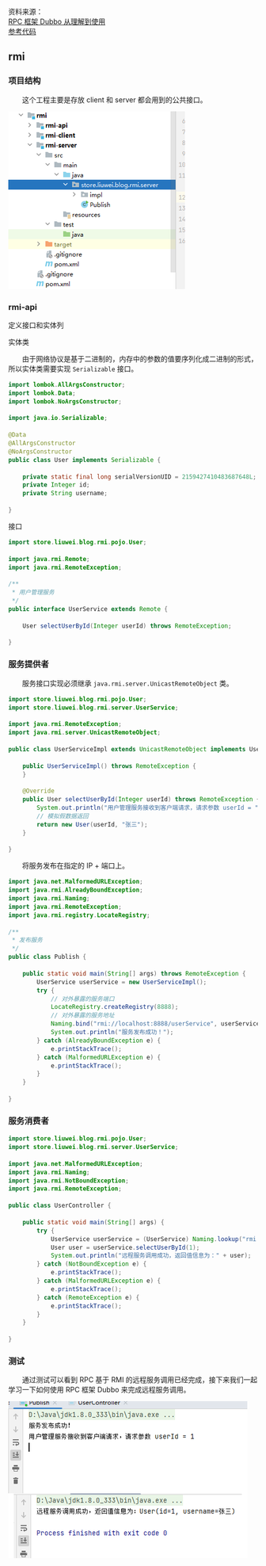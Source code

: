 资料来源：<br/>
[RPC 框架 Dubbo 从理解到使用](https://mrhelloworld.com/dubbo/#%E6%8A%80%E6%9C%AF%E6%9E%B6%E6%9E%84%E6%BC%94%E5%8F%98)<br/>
[参考代码](https://gitee.com/L10052108/store/tree/master/rmi)

## rmi

### 项目结构

　　这个工程主要是存放 client 和 server 都会用到的公共接口。

![image-20230811171159365](img/image-20230811171159365.png)

### rmi-api

定义接口和实体列

实体类

　　由于网络协议是基于二进制的，内存中的参数的值要序列化成二进制的形式，所以实体类需要实现 `Serializable` 接口。

```java
import lombok.AllArgsConstructor;
import lombok.Data;
import lombok.NoArgsConstructor;

import java.io.Serializable;

@Data
@AllArgsConstructor
@NoArgsConstructor
public class User implements Serializable {

    private static final long serialVersionUID = 2159427410483687648L;
    private Integer id;
    private String username;

}
```

接口

```java
import store.liuwei.blog.rmi.pojo.User;

import java.rmi.Remote;
import java.rmi.RemoteException;

/**
 * 用户管理服务
 */
public interface UserService extends Remote {

    User selectUserById(Integer userId) throws RemoteException;

}
```

### 服务提供者

　　服务接口实现必须继承 `java.rmi.server.UnicastRemoteObject` 类。

```java
import store.liuwei.blog.rmi.pojo.User;
import store.liuwei.blog.rmi.server.UserService;

import java.rmi.RemoteException;
import java.rmi.server.UnicastRemoteObject;

public class UserServiceImpl extends UnicastRemoteObject implements UserService {

    public UserServiceImpl() throws RemoteException {
    }

    @Override
    public User selectUserById(Integer userId) throws RemoteException {
        System.out.println("用户管理服务接收到客户端请求，请求参数 userId = " + userId);
        // 模拟假数据返回
        return new User(userId, "张三");
    }

}
```

　　将服务发布在指定的 IP + 端口上。

```java
import java.net.MalformedURLException;
import java.rmi.AlreadyBoundException;
import java.rmi.Naming;
import java.rmi.RemoteException;
import java.rmi.registry.LocateRegistry;

/**
 * 发布服务
 */
public class Publish {

    public static void main(String[] args) throws RemoteException {
        UserService userService = new UserServiceImpl();
        try {
            // 对外暴露的服务端口
            LocateRegistry.createRegistry(8888);
            // 对外暴露的服务地址
            Naming.bind("rmi://localhost:8888/userService", userService);
            System.out.println("服务发布成功！");
        } catch (AlreadyBoundException e) {
            e.printStackTrace();
        } catch (MalformedURLException e) {
            e.printStackTrace();
        }
    }

}
```

### 服务消费者

```java
import store.liuwei.blog.rmi.pojo.User;
import store.liuwei.blog.rmi.server.UserService;

import java.net.MalformedURLException;
import java.rmi.Naming;
import java.rmi.NotBoundException;
import java.rmi.RemoteException;

public class UserController {

    public static void main(String[] args) {
        try {
            UserService userService = (UserService) Naming.lookup("rmi://localhost:8888/userService");
            User user = userService.selectUserById(1);
            System.out.println("远程服务调用成功，返回值信息为：" + user);
        } catch (NotBoundException e) {
            e.printStackTrace();
        } catch (MalformedURLException e) {
            e.printStackTrace();
        } catch (RemoteException e) {
            e.printStackTrace();
        }
    }

}
```

### 测试

　　通过测试可以看到 RPC 基于 RMI 的远程服务调用已经完成，接下来我们一起学习一下如何使用 RPC 框架 Dubbo 来完成远程服务调用。

![image-20230811171755917](img/image-20230811171755917.png)